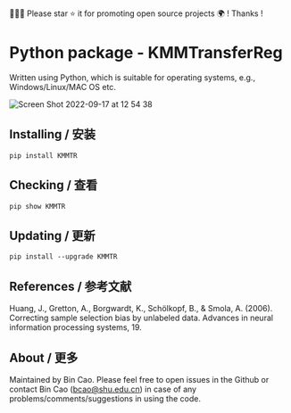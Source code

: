 🤝🤝🤝 Please star ⭐️ it for promoting open source projects 🌍 ! Thanks !

# Python package - KMMTransferReg 

Written using Python, which is suitable for operating systems, e.g., Windows/Linux/MAC OS etc.

![Screen Shot 2022-09-17 at 12 54 38](https://user-images.githubusercontent.com/86995074/190841124-bed27a60-4ec4-43c7-affd-37767408663b.png)


## Installing / 安装
    pip install KMMTR 
    
## Checking / 查看
    pip show KMMTR 
    
## Updating / 更新
    pip install --upgrade KMMTR



## References / 参考文献
Huang, J., Gretton, A., Borgwardt, K., Schölkopf, B., & Smola, A. (2006). Correcting sample selection bias by unlabeled data. Advances in neural information processing systems, 19.

## About / 更多
Maintained by Bin Cao. Please feel free to open issues in the Github or contact Bin Cao
(bcao@shu.edu.cn) in case of any problems/comments/suggestions in using the code. 


